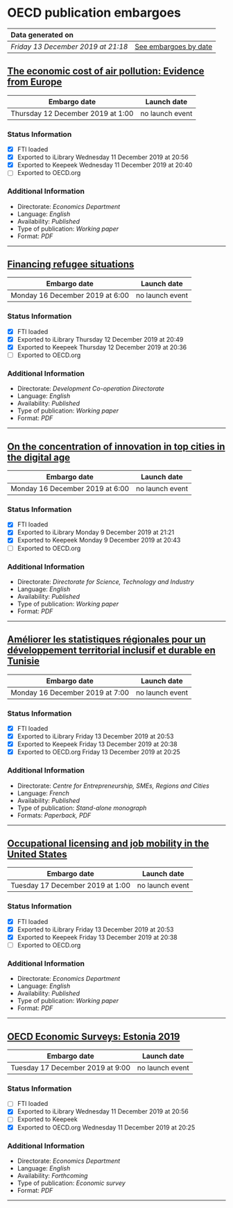 # OECD publication embargoes

Data generated on | |
|:-----|------:|
| *Friday 13 December 2019 at 21:18* | [See embargoes by date](embargoes-by-date.md) |

## [The economic cost of air pollution: Evidence from Europe](https://doi.org/10.1787/56119490-en)

Embargo date | Launch date
-------------|:------------:
Thursday 12 December 2019 at 1:00 | no launch event

### Status Information

- [x] FTI loaded 
- [x] Exported to iLibrary Wednesday 11 December 2019 at 20:56
- [x] Exported to Keepeek Wednesday 11 December 2019 at 20:40
- [ ] Exported to OECD.org

### Additional Information

* Directorate: *Economics Department*
* Language: *English*
* Availability: *Published*
* Type of publication: *Working paper*
* Format: *PDF*

------

## [Financing refugee situations](https://doi.org/10.1787/02d6b022-en)

Embargo date | Launch date
-------------|:------------:
Monday 16 December 2019 at 6:00 | no launch event

### Status Information

- [x] FTI loaded 
- [x] Exported to iLibrary Thursday 12 December 2019 at 20:49
- [x] Exported to Keepeek Thursday 12 December 2019 at 20:36
- [ ] Exported to OECD.org

### Additional Information

* Directorate: *Development Co-operation Directorate*
* Language: *English*
* Availability: *Published*
* Type of publication: *Working paper*
* Format: *PDF*

------

## [On the concentration of innovation in top cities in the digital age](https://doi.org/10.1787/f184732a-en)

Embargo date | Launch date
-------------|:------------:
Monday 16 December 2019 at 6:00 | no launch event

### Status Information

- [x] FTI loaded 
- [x] Exported to iLibrary Monday 9 December 2019 at 21:21
- [x] Exported to Keepeek Monday 9 December 2019 at 20:43
- [ ] Exported to OECD.org

### Additional Information

* Directorate: *Directorate for Science, Technology and Industry*
* Language: *English*
* Availability: *Published*
* Type of publication: *Working paper*
* Format: *PDF*

------

## [Améliorer les statistiques régionales pour un développement territorial inclusif et durable en Tunisie](https://doi.org/10.1787/283fefef-fr)

Embargo date | Launch date
-------------|:------------:
Monday 16 December 2019 at 7:00 | no launch event

### Status Information

- [x] FTI loaded 
- [x] Exported to iLibrary Friday 13 December 2019 at 20:53
- [x] Exported to Keepeek Friday 13 December 2019 at 20:38
- [x] Exported to OECD.org Friday 13 December 2019 at 20:25

### Additional Information

* Directorate: *Centre for Entrepreneurship, SMEs, Regions and Cities*
* Language: *French*
* Availability: *Published*
* Type of publication: *Stand-alone monograph*
* Formats: *Paperback, PDF*

------

## [Occupational licensing and job mobility in the United States](https://doi.org/10.1787/4cc19056-en)

Embargo date | Launch date
-------------|:------------:
Tuesday 17 December 2019 at 1:00 | no launch event

### Status Information

- [x] FTI loaded 
- [x] Exported to iLibrary Friday 13 December 2019 at 20:53
- [x] Exported to Keepeek Friday 13 December 2019 at 20:38
- [ ] Exported to OECD.org

### Additional Information

* Directorate: *Economics Department*
* Language: *English*
* Availability: *Published*
* Type of publication: *Working paper*
* Format: *PDF*

------

## [OECD Economic Surveys: Estonia 2019](https://doi.org/10.1787/f221b253-en)

Embargo date | Launch date
-------------|:------------:
Tuesday 17 December 2019 at 9:00 | no launch event

### Status Information

- [ ] FTI loaded
- [x] Exported to iLibrary Wednesday 11 December 2019 at 20:56
- [ ] Exported to Keepeek
- [x] Exported to OECD.org Wednesday 11 December 2019 at 20:25

### Additional Information

* Directorate: *Economics Department*
* Language: *English*
* Availability: *Forthcoming*
* Type of publication: *Economic survey*
* Format: *PDF*

------